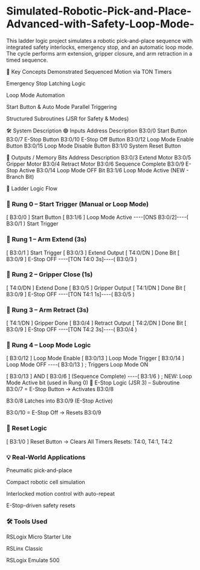 # Simulated-Robotic-Pick-and-Place-Advanced-with-Safety-Loop-Mode-
This ladder logic project simulates a robotic pick-and-place sequence with integrated safety interlocks, emergency stop, and an automatic loop mode. The cycle performs arm extension, gripper closure, and arm retraction in a timed sequence.

🧠 Key Concepts Demonstrated
Sequenced Motion via TON Timers

Emergency Stop Latching Logic

Loop Mode Automation

Start Button & Auto Mode Parallel Triggering

Structured Subroutines (JSR for Safety & Modes)

🛠 System Description
🟢 Inputs
Address	Description
B3:0/0	Start Button
B3:0/7	E-Stop Button
B3:0/10	E-Stop Off Button
B3:0/12	Loop Mode Enable Button
B3:0/15	Loop Mode Disable Button
B3:1/0	System Reset Button

🔴 Outputs / Memory Bits
Address	Description
B3:0/3	Extend Motor
B3:0/5	Gripper Motor
B3:0/4	Retract Motor
B3:0/6	Sequence Complete
B3:0/9	E-Stop Active
B3:0/14	Loop Mode OFF Bit
B3:1/6	Loop Mode Active (NEW - Branch Bit)

🔧 Ladder Logic Flow
### 🔁 Rung 0 – Start Trigger (Manual or Loop Mode)

[ B3:0/0 ] Start Button
[ B3:1/6 ] Loop Mode Active
----[ONS B3:0/2]----( B3:0/1 ) Start Trigger
### 🔁 Rung 1 – Arm Extend (3s)

[ B3:0/1 ] Start Trigger
[ B3:0/3 ] Extend Output
[ T4:0/DN ] Done Bit
[ B3:0/9 ] E-Stop OFF
----[TON T4:0 3s]----( B3:0/3 )
### 🔁 Rung 2 – Gripper Close (1s)

[ T4:0/DN ] Extend Done
[ B3:0/5 ] Gripper Output
[ T4:1/DN ] Done Bit
[ B3:0/9 ] E-Stop OFF
----[TON T4:1 1s]----( B3:0/5 )
### 🔁 Rung 3 – Arm Retract (3s)

[ T4:1/DN ] Gripper Done
[ B3:0/4 ] Retract Output
[ T4:2/DN ] Done Bit
[ B3:0/9 ] E-Stop OFF
----[TON T4:2 3s]----( B3:0/4 )
### 🔁 Rung 4 – Loop Mode Logic

[ B3:0/12 ] Loop Mode Enable
[ B3:0/13 ] Loop Mode Trigger
[ B3:0/14 ] Loop Mode OFF
----( B3:0/13 )  ; Triggers Loop Mode ON

[ B3:0/13 ] AND [ B3:0/6 ] (Sequence Complete)
----( B3:1/6 ) ; NEW: Loop Mode Active bit (used in Rung 0)
🛑 E-Stop Logic (JSR 3) – Subroutine
B3:0/7 = E-Stop Button → Activates B3:0/8

B3:0/8 Latches into B3:0/9 (E-Stop Active)

B3:0/10 = E-Stop Off → Resets B3:0/9

### 🔁 Reset Logic

[ B3:1/0 ] Reset Button → Clears All Timers
Resets: T4:0, T4:1, T4:2

### 💡 Real-World Applications
Pneumatic pick-and-place

Compact robotic cell simulation

Interlocked motion control with auto-repeat

E-Stop-driven safety resets

### 🛠 Tools Used
RSLogix Micro Starter Lite

RSLinx Classic

RSLogix Emulate 500


